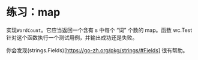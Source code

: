 # 练习：map

实现`WordCount`。它应当返回一个含有 s 中每个 “词” 个数的 map。函数 wc.Test 针对这个函数执行一个测试用例，并输出成功还是失败。

你会发现(strings.Fields)[https://go-zh.org/pkg/strings/#Fields] 很有帮助。
